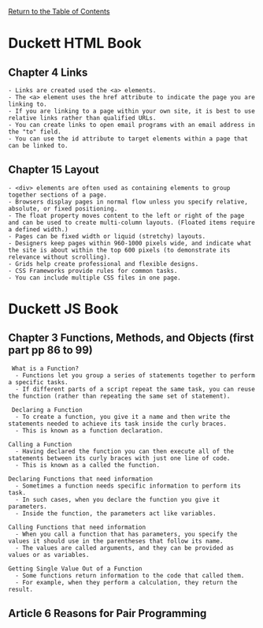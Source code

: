 [Return to the Table of Contents](README.md)

# Duckett HTML Book
   ## Chapter 4 Links
    - Links are created used the <a> elements.
    - The <a> element uses the href attribute to indicate the page you are linking to.
    - If you are linking to a page within your own site, it is best to use relative links rather than qualified URLs.
    - You can create links to open email programs with an email address in the "to" field.
    - You can use the id attribute to target elements within a page that can be linked to.

   ## Chapter 15 Layout
    - <div> elements are often used as containing elements to group together sections of a page.
    - Browsers display pages in normal flow unless you specify relative, absolute, or fixed positioning.
    - The float property moves content to the left or right of the page and can be used to create multi-column layouts. (Floated items require a defined width.)
    - Pages can be fixed width or liquid (stretchy) layouts.
    - Designers keep pages within 960-1000 pixels wide, and indicate what the site is about within the top 600 pixels (to demonstrate its relevance without scrolling).
    - Grids help create professional and flexible designs.
    - CSS Frameworks provide rules for common tasks.
    - You can include multiple CSS files in one page.

# Duckett JS Book
   ## Chapter 3 Functions, Methods, and Objects (first part pp 86 to 99)
     What is a Function?
      - Functions let you group a series of statements together to perform a specific tasks. 
      - If different parts of a script repeat the same task, you can reuse the function (rather than repeating the same set of statement).
     
     Declaring a Function
      - To create a function, you give it a name and then write the statements needed to achieve its task inside the curly braces. 
      - This is known as a function declaration.

    Calling a Function
      - Having declared the function you can then execute all of the statements between its curly braces with just one line of code.
      - This is known as a called the function. 
   
    Declaring Functions that need information
      - Sometimes a function needs specific information to perform its task.
      - In such cases, when you declare the function you give it parameters.
      - Inside the function, the parameters act like variables.

    Calling Functions that need information
      - When you call a function that has parameters, you specify the values it should use in the parentheses that follow its name.
      - The values are called arguments, and they can be provided as values or as variables.

    Getting Single Value Out of a Function
      - Some functions return information to the code that called them.
      - For example, when they perform a calculation, they return the result.

   ## Article 6 Reasons for Pair Programming